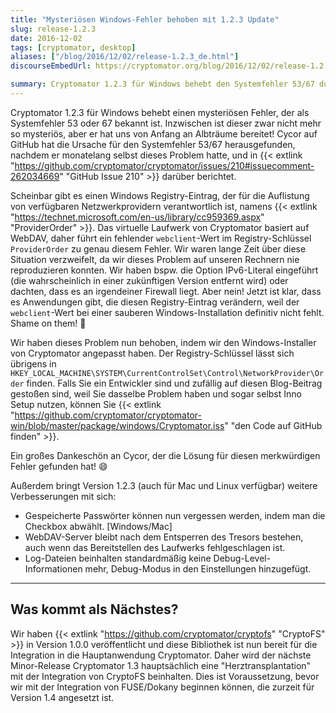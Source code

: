 ```yaml
---
title: "Mysteriösen Windows-Fehler behoben mit 1.2.3 Update"
slug: release-1.2.3
date: 2016-12-02
tags: [cryptomator, desktop]
aliases: ["/blog/2016/12/02/release-1.2.3_de.html"]
discourseEmbedUrl: https://cryptomator.org/blog/2016/12/02/release-1.2.3_en.html

summary: Cryptomator 1.2.3 für Windows behebt den Systemfehler 53/67 durch das Hinzufügen des fehlenden webclient-Registry-Eintrags. Das Update verbessert außerdem die Passwortverwaltung, hält den WebDAV-Server bei fehlgeschlagenem Einbinden aktiv und fügt einen Debug-Modus hinzu. In Version 1.3 wird CryptoFS integriert, um die Unterstützung von FUSE/Dokany in Version 1.4 vorzubereiten.
---
```

Cryptomator 1.2.3 für Windows behebt einen mysteriösen Fehler, der als Systemfehler 53 oder 67 bekannt ist. Inzwischen ist dieser zwar nicht mehr so mysteriös, aber er hat uns von Anfang an Albträume bereitet! Cycor auf GitHub hat die Ursache für den Systemfehler 53/67 herausgefunden, nachdem er monatelang selbst dieses Problem hatte, und in {{< extlink "https://github.com/cryptomator/cryptomator/issues/210#issuecomment-262034669" "GitHub Issue 210" >}} darüber berichtet.

Scheinbar gibt es einen Windows Registry-Eintrag, der für die Auflistung von verfügbaren Netzwerkprovidern verantwortlich ist, namens {{< extlink "https://technet.microsoft.com/en-us/library/cc959369.aspx" "ProviderOrder" >}}. Das virtuelle Laufwerk von Cryptomator basiert auf WebDAV, daher führt ein fehlender `webclient`-Wert im Registry-Schlüssel `ProviderOrder` zu genau diesem Fehler. Wir waren lange Zeit über diese Situation verzweifelt, da wir dieses Problem auf unseren Rechnern nie reproduzieren konnten. Wir haben bspw. die Option IPv6-Literal eingeführt (die wahrscheinlich in einer zukünftigen Version entfernt wird) oder dachten, dass es an irgendeiner Firewall liegt. Aber nein! Jetzt ist klar, dass es Anwendungen gibt, die diesen Registry-Eintrag verändern, weil der `webclient`-Wert bei einer sauberen Windows-Installation definitiv nicht fehlt. Shame on them! :bell:

Wir haben dieses Problem nun behoben, indem wir den Windows-Installer von Cryptomator angepasst haben. Der Registry-Schlüssel lässt sich übrigens in `HKEY_LOCAL_MACHINE\SYSTEM\CurrentControlSet\Control\NetworkProvider\Order` finden. Falls Sie ein Entwickler sind und zufällig auf diesen Blog-Beitrag gestoßen sind, weil Sie dasselbe Problem haben und sogar selbst Inno Setup nutzen, können Sie {{< extlink "https://github.com/cryptomator/cryptomator-win/blob/master/package/windows/Cryptomator.iss" "den Code auf GitHub finden" >}}.

Ein großes Dankeschön an Cycor, der die Lösung für diesen merkwürdigen Fehler gefunden hat! :smile:

Außerdem bringt Version 1.2.3 (auch für Mac und Linux verfügbar) weitere Verbesserungen mit sich:

- Gespeicherte Passwörter können nun vergessen werden, indem man die Checkbox abwählt. [Windows/Mac]
- WebDAV-Server bleibt nach dem Entsperren des Tresors bestehen, auch wenn das Bereitstellen des Laufwerks fehlgeschlagen ist.
- Log-Dateien beinhalten standardmäßig keine Debug-Level-Informationen mehr, Debug-Modus in den Einstellungen hinzugefügt.

---

## Was kommt als Nächstes?
Wir haben {{< extlink "https://github.com/cryptomator/cryptofs" "CryptoFS" >}} in Version 1.0.0 veröffentlicht und diese Bibliothek ist nun bereit für die Integration in die Hauptanwendung Cryptomator. Daher wird der nächste Minor-Release Cryptomator 1.3 hauptsächlich eine "Herztransplantation" mit der Integration von CryptoFS beinhalten. Dies ist Voraussetzung, bevor wir mit der Integration von FUSE/Dokany beginnen können, die zurzeit für Version 1.4 angesetzt ist.
